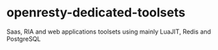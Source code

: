 # openresty-dedicated-toolsets
Saas, RIA and web applications toolsets using mainly LuaJIT, Redis and PostgreSQL
